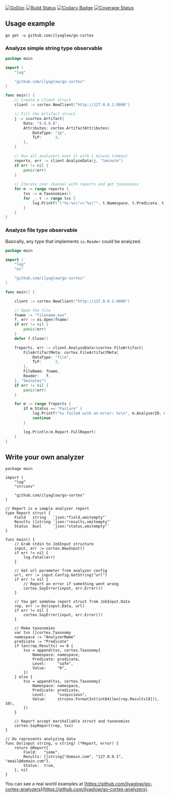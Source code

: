 [![GoDoc](https://godoc.org/github.com/ilyaglow/go-cortex?status.svg)](http://godoc.org/github.com/ilyaglow/go-cortex)
[![Build Status](https://travis-ci.org/ilyaglow/go-cortex.svg?branch=master)](https://travis-ci.org/ilyaglow/go-cortex)
[![Codacy Badge](https://api.codacy.com/project/badge/Grade/1d131300c6864599b5335f2439b7e2d4)](https://www.codacy.com/app/ilyaglow/go-cortex?utm_source=github.com&amp;utm_medium=referral&amp;utm_content=ilyaglow/go-cortex&amp;utm_campaign=Badge_Grade)
[![Coverage Status](https://coveralls.io/repos/github/ilyaglow/go-cortex/badge.svg?branch=master)](https://coveralls.io/github/ilyaglow/go-cortex?branch=master)

## Usage example

```
go get -u github.com/ilyaglow/go-cortex
```

### Analyze simple string type observable

```go
package main

import (
	"log"

	"github.com/ilyaglow/go-cortex"
)

func main() {
	// Create a client struct
	client := cortex.NewClient("http://127.0.0.1:9000")

	// Fill the Artifact struct
	j := &cortex.Artifact{
		Data: "8.8.8.8",
		Attributes: cortex.ArtifactAttributes{
			DataType: "ip",
			TLP:      3,
		},
	}

	// Run all analyzers over it with 1 minute timeout
	reports, err := client.AnalyzeData(j, "1minute")
	if err != nil {
		panic(err)
	}
	
	// Iterate over channel with reports and get taxonomies
	for m := range reports {
		txs := m.Taxonomies()
		for _, t := range txs {
			log.Printf("\"%s:%s\"=\"%s\"", t.Namespace, t.Predicate, t.Value)
		}
	}
}
```

### Analyze file type observable

Basically, any type that implements `io.Reader` could be analyzed.

```go
package main

import (
	"log"
	"os"

	"github.com/ilyaglow/go-cortex"
)

func main() {

	client := cortex.NewClient("http://127.0.0.1:9000")

	// Open the file
	fname := "filename.exe"
	f, err := os.Open(fname)
	if err != nil {
		panic(err)
	}
	defer f.Close()

	freports, err := client.AnalyzeData(&cortex.FileArtifact{
		FileArtifactMeta: cortex.FileArtifactMeta{
			DataType: "file",
			TLP:      3,
		},
		FileName: fname,
		Reader:   f,
	}, "5minutes")
	if err != nil {
		panic(err)
	}

	for m := range freports {
		if m.Status == "Failure" {
			log.Printf("%s failed with an error: %s\n", m.AnalyzerID, m.Report.ErrorMessage)
			continue
		}

		log.Println(m.Report.FullReport)
	}
}
```

## Write your own analyzer

```golang
package main

import (
	"log"
	"strconv"

	"github.com/ilyaglow/go-cortex"
)

// Report is a sample analyzer report
type Report struct {
	Field   string   `json:"field,omitempty"`
	Results []string `json:"results,omitempty"`
	Status  bool     `json:"status,omitempty"`
}

func main() {
	// Grab stdin to JobInput structure
	input, err := cortex.NewInput()
	if err != nil {
		log.Fatal(err)
	}

	// Get url parameter from analyzer config
	url, err := input.Config.GetString("url")
	if err != nil {
		// Report an error if something went wrong
		cortex.SayError(input, err.Error())
	}

	// You get somehow report struct from JobInput.Data
	rep, err := Do(input.Data, url)
	if err != nil {
		cortex.SayError(input, err.Error())
	}

	// Make taxonomies
	var txs []cortex.Taxonomy
	namespace := "AnalyzerName"
	predicate := "Predicate"
	if len(rep.Results) == 0 {
		txs = append(txs, cortex.Taxonomy{
			Namespace: namespace,
			Predicate: predicate,
			Level:     "safe",
			Value:     "0",
		})
	} else {
		txs = append(txs, cortex.Taxonomy{
			Namespace: namespace,
			Predicate: predicate,
			Level:     "suspicious",
			Value:     strconv.FormatInt(int64(len(rep.Results[0])), 10),
		})
	}

	// Report accept marshallable struct and taxonomies
	cortex.SayReport(rep, txs)
}

// Do represents analyzing data
func Do(input string, u string) (*Report, error) {
	return &Report{
		Field:   "some",
		Results: []string{"domain.com", "127.0.0.1", "email@domain.com"},
		Status:  true,
	}, nil
}
```

You can see a real world examples at [https://github.com/ilyaglow/go-cortex-analyzers](https://github.com/ilyaglow/go-cortex-analyzers).
